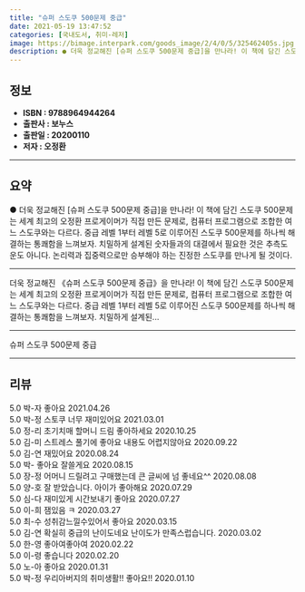 ```yaml
---
title: "슈퍼 스도쿠 500문제 중급"
date: 2021-05-19 13:47:52
categories: [국내도서, 취미-레저]
image: https://bimage.interpark.com/goods_image/2/4/0/5/325462405s.jpg
description: ● 더욱 정교해진 [슈퍼 스도쿠 500문제 중급]을 만나라! 이 책에 담긴 스도쿠 500문제는 세계 최고의 오정환 프로게이머가 직접 만든 문제로, 컴퓨터 프로그램으로 조합한 여느 스도쿠와는 다르다. 중급 레벨 1부터 레벨 5로 이루어진 스도쿠 500문제를 하나씩 해결하는 통쾌함을 느껴
---
```


## **정보**

- **ISBN : 9788964944264**
- **출판사 : 보누스**
- **출판일 : 20200110**
- **저자 : 오정환**

------



## **요약**

●  더욱 정교해진 [슈퍼 스도쿠 500문제 중급]을 만나라! 이 책에 담긴 스도쿠 500문제는 세계 최고의 오정환 프로게이머가 직접 만든 문제로, 컴퓨터 프로그램으로 조합한 여느 스도쿠와는 다르다. 중급 레벨 1부터 레벨 5로 이루어진 스도쿠 500문제를 하나씩 해결하는 통쾌함을 느껴보자. 치밀하게 설계된 숫자들과의 대결에서 필요한 것은 추측도 운도 아니다. 논리력과 집중력으로만 승부해야 하는 진정한 스도쿠를 만나게 될 것이다.

------

더욱 정교해진 《슈퍼 스도쿠 500문제 중급》을 만나라! 이 책에 담긴 스도쿠 500문제는 세계 최고의 오정환 프로게이머가 직접 만든 문제로, 컴퓨터 프로그램으로 조합한 여느 스도쿠와는 다르다. 중급 레벨 1부터 레벨 5로 이루어진 스도쿠 500문제를 하나씩 해결하는 통쾌함을 느껴보자. 치밀하게 설계된... 

------


슈퍼 스도쿠 500문제 중급 

------


## **리뷰** 

5.0 박-자 좋아요 2021.04.26 <br/>5.0 박-정 스토쿠 너무 재미있어요 2021.03.01 <br/>5.0 정-리 초기치매 할머니 드림 좋아하세요 2020.10.25 <br/>5.0 김-미 스트레스 풀기에  좋아요
내용도 어렵지않아요 2020.09.22 <br/>5.0 김-연 재밌어요 2020.08.24 <br/>5.0 박- 좋아요 잘쓸게요 2020.08.15 <br/>5.0 장-정 어머니 드릴려고 구매했는데 큰 글씨에 넘 좋네요^^ 2020.08.08 <br/>5.0 양-호 잘 받았습니다. 아이가 좋아해요 2020.07.29 <br/>5.0 심-다 재미있게 시간보내기 좋아요 2020.07.27 <br/>5.0 이-희 잼있음 ㅋ 2020.03.27 <br/>5.0 최-수 성취감느낄수있어서 좋아요 2020.03.15 <br/>5.0 김-연 확실히 중급의 난이도네요  난이도가 만족스럽습니다. 2020.03.02 <br/>5.0 한-영 좋아여좋아여 2020.02.22 <br/>5.0 이-령 좋습니다 2020.02.20 <br/>5.0 노-아 좋아요 2020.01.31 <br/>5.0 박-정 우리아버지의 취미생활!! 좋아요!!
 2020.01.10 <br/>